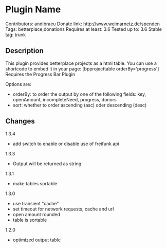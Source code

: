 Plugin Name
===========
Contributors: andibraeu
Donate link: http://www.weimarnetz.de/spenden
Tags: betterplace,donations 
Requires at least: 3.6
Tested up to: 3.6
Stable tag: trunk

Description
------------
This plugin provides betterplace projects as a html table. You can use a shortcode to embed it in your page: [bpprojecttable orderBy='progress']
Requires the Progress Bar Plugin

Options are:
* orderBy: to order the output by one of the following fields: key, openAmount, incompleteNeed, progress, donors
* sort: whether to order ascending (asc) oder descending (desc)

Changes
-------
1.3.4
* add switch to enable or disable use of freifunk api

1.3.3
* Output will be returned as string

1.3.1
* make tables sortable

1.3.0
* use transient "cache"
* set timeout for network requests, cache and url
* open amount rounded
* table is sortable

1.2.0
* optimized output table
